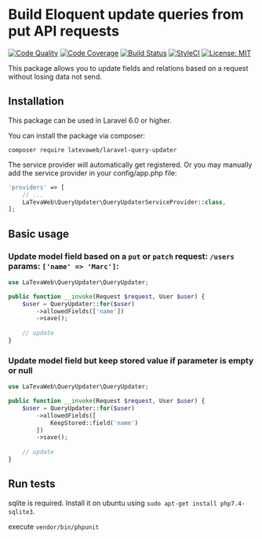 # Build Eloquent update queries from put API requests

[![Code Quality](https://scrutinizer-ci.com/g/latevaweb/laravel-query-updater/badges/quality-score.png?b=master)](https://scrutinizer-ci.com/g/latevaweb/laravel-query-updater/?branch=master)
[![Code Coverage](https://scrutinizer-ci.com/g/latevaweb/laravel-query-updater/badges/coverage.png?b=master)](https://scrutinizer-ci.com/g/latevaweb/laravel-query-updater/?branch=master)
[![Build Status](https://scrutinizer-ci.com/g/latevaweb/laravel-query-updater/badges/build.png?b=master)](https://scrutinizer-ci.com/g/latevaweb/laravel-query-updater/build-status/master)
[![StyleCI](https://github.styleci.io/repos/227821179/shield?branch=master)](https://github.styleci.io/repos/227821179)
[![License: MIT](https://img.shields.io/badge/License-MIT-yellow.svg)](https://opensource.org/licenses/MIT)

This package allows you to update fields and relations based on a request without losing data not send.

## Installation

This package can be used in Laravel 6.0 or higher.

You can install the package via composer:

`composer require latevaweb/laravel-query-updater`

The service provider will automatically get registered. Or you may manually add the service provider in your config/app.php file:

```php
'providers' => [
    // ...
    LaTevaWeb\QueryUpdater\QueryUpdaterServiceProvider::class,
];
```

## Basic usage

### Update model field based on a `put` or `patch` request: `/users` params: `['name' => 'Marc']`:

```php
use LaTevaWeb\QueryUpdater\QueryUpdater;

public function __invoke(Request $request, User $user) {
    $user = QueryUpdater::for($user)
        ->allowedFields(['name'])
        ->save();
        
    // update
}
```

### Update model field but keep stored value if parameter is empty or null 

```php
use LaTevaWeb\QueryUpdater\QueryUpdater;

public function __invoke(Request $request, User $user) {
    $user = QueryUpdater::for($user)
        ->allowedFields([
            KeepStored::field('name')
        ])
        ->save();
        
    // update
}
```

## Run tests

sqlite is required. Install it on ubuntu using `sudo apt-get install php7.4-sqlite3`.

execute `vendor/bin/phpunit`
